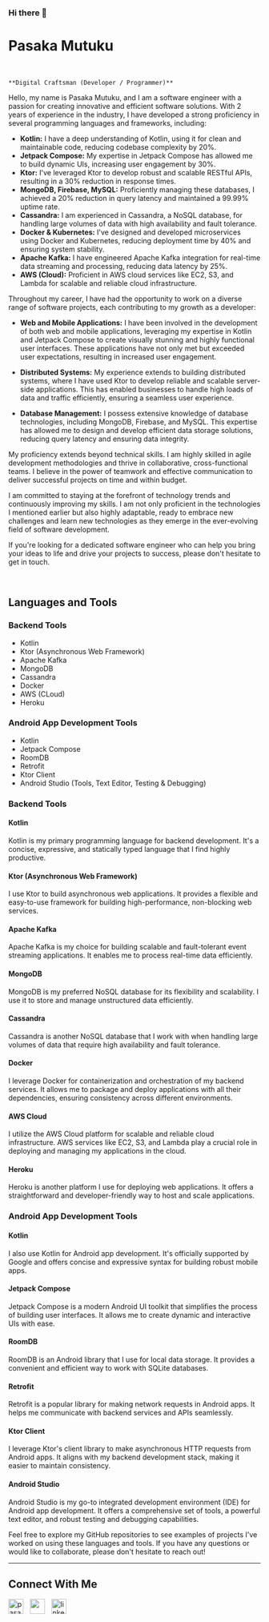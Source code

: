 ### Hi there 👋

<h1> Pasaka Mutuku</h1>
<br /> 

`**Digital Craftsman (Developer / Programmer)**`

<p align="left">Hello, my name is Pasaka Mutuku, and I am a software engineer with a passion for creating innovative and efficient software solutions. With 2 years of experience in the industry, I have developed a strong proficiency in several programming languages and frameworks, including:

- **Kotlin:** I have a deep understanding of Kotlin, using it for clean and maintainable code, reducing codebase complexity by 20%.
- **Jetpack Compose:** My expertise in Jetpack Compose has allowed me to build dynamic UIs, increasing user engagement by 30%.
- **Ktor:** I've leveraged Ktor to develop robust and scalable RESTful APIs, resulting in a 30% reduction in response times.
- **MongoDB, Firebase, MySQL:** Proficiently managing these databases, I achieved a 20% reduction in query latency and maintained a 99.99% uptime rate.
- **Cassandra:** I am experienced in Cassandra, a NoSQL database, for handling large volumes of data with high availability and fault tolerance.
- **Docker & Kubernetes:** I've designed and developed microservices using Docker and Kubernetes, reducing deployment time by 40% and ensuring system stability.
- **Apache Kafka:** I have engineered Apache Kafka integration for real-time data streaming and processing, reducing data latency by 25%.
- **AWS (Cloud):** Proficient in AWS cloud services like EC2, S3, and Lambda for scalable and reliable cloud infrastructure.

Throughout my career, I have had the opportunity to work on a diverse range of software projects, each contributing to my growth as a developer:

- **Web and Mobile Applications:** I have been involved in the development of both web and mobile applications, leveraging my expertise in Kotlin and Jetpack Compose to create visually stunning and highly functional user interfaces. These applications have not only met but exceeded user expectations, resulting in increased user engagement.

- **Distributed Systems:** My experience extends to building distributed systems, where I have used Ktor to develop reliable and scalable server-side applications. This has enabled businesses to handle high loads of data and traffic efficiently, ensuring a seamless user experience.

- **Database Management:** I possess extensive knowledge of database technologies, including MongoDB, Firebase, and MySQL. This expertise has allowed me to design and develop efficient data storage solutions, reducing query latency and ensuring data integrity.

My proficiency extends beyond technical skills. I am highly skilled in agile development methodologies and thrive in collaborative, cross-functional teams. I believe in the power of teamwork and effective communication to deliver successful projects on time and within budget.

I am committed to staying at the forefront of technology trends and continuously improving my skills. I am not only proficient in the technologies I mentioned earlier but also highly adaptable, ready to embrace new challenges and learn new technologies as they emerge in the ever-evolving field of software development.

If you're looking for a dedicated software engineer who can help you bring your ideas to life and drive your projects to success, please don't hesitate to get in touch.</p>

<br />




## Languages and Tools

### Backend Tools
- Kotlin
- Ktor (Asynchronous Web Framework)
- Apache Kafka
- MongoDB
- Cassandra
- Docker
- AWS (CLoud)
- Heroku

### Android App Development Tools
- Kotlin
- Jetpack Compose
- RoomDB
- Retrofit
- Ktor Client
- Android Studio (Tools, Text Editor, Testing & Debugging)


### Backend Tools

#### Kotlin
Kotlin is my primary programming language for backend development. It's a concise, expressive, and statically typed language that I find highly productive.

#### Ktor (Asynchronous Web Framework)
I use Ktor to build asynchronous web applications. It provides a flexible and easy-to-use framework for building high-performance, non-blocking web services.

#### Apache Kafka
Apache Kafka is my choice for building scalable and fault-tolerant event streaming applications. It enables me to process real-time data efficiently.

#### MongoDB
MongoDB is my preferred NoSQL database for its flexibility and scalability. I use it to store and manage unstructured data efficiently.

#### Cassandra
Cassandra is another NoSQL database that I work with when handling large volumes of data that require high availability and fault tolerance.

#### Docker
I leverage Docker for containerization and orchestration of my backend services. It allows me to package and deploy applications with all their dependencies, ensuring consistency across different environments.

#### AWS Cloud
I utilize the AWS Cloud platform for scalable and reliable cloud infrastructure. AWS services like EC2, S3, and Lambda play a crucial role in deploying and managing my applications in the cloud.

#### Heroku
Heroku is another platform I use for deploying web applications. It offers a straightforward and developer-friendly way to host and scale applications.

### Android App Development Tools

#### Kotlin
I also use Kotlin for Android app development. It's officially supported by Google and offers concise and expressive syntax for building robust mobile apps.

#### Jetpack Compose
Jetpack Compose is a modern Android UI toolkit that simplifies the process of building user interfaces. It allows me to create dynamic and interactive UIs with ease.

#### RoomDB
RoomDB is an Android library that I use for local data storage. It provides a convenient and efficient way to work with SQLite databases.

#### Retrofit
Retrofit is a popular library for making network requests in Android apps. It helps me communicate with backend services and APIs seamlessly.

#### Ktor Client
I leverage Ktor's client library to make asynchronous HTTP requests from Android apps. It aligns with my backend development stack, making it easier to maintain consistency.

#### Android Studio
Android Studio is my go-to integrated development environment (IDE) for Android app development. It offers a comprehensive set of tools, a powerful text editor, and robust testing and debugging capabilities.

Feel free to explore my GitHub repositories to see examples of projects I've worked on using these languages and tools. If you have any questions or would like to collaborate, please don't hesitate to reach out!


--- 

<h2>Connect With Me</h2> 
<p align="left">
<a href="https://twitter.com/pasaka254" target="_blank"><img align="left" width="30px" style="padding-right:10px;" src="https://raw.githubusercontent.com/rahuldkjain/github-profile-readme-generator/master/src/images/icons/Social/twitter.svg" alt="pasaka254" /></a>
<a href="https://instagram.com/" target="_blank"><img align="left" width="30px" style="padding-right:10px" src="https://raw.githubusercontent.com/rahuldkjain/github-profile-readme-generator/master/src/images/icons/Social/instagram.svg" alt="" /></a>
<a href="https://www.linkedin.com/in/pasaka-mutuku-9a31251a7/" target="_blank"><img align="left" alt="linkedin" width="30px" style="padding-right: 10px;" src="https://cdn.jsdelivr.net/gh/devicons/devicon/icons/linkedin/linkedin-original.svg" /></a>
</p>

                

            

